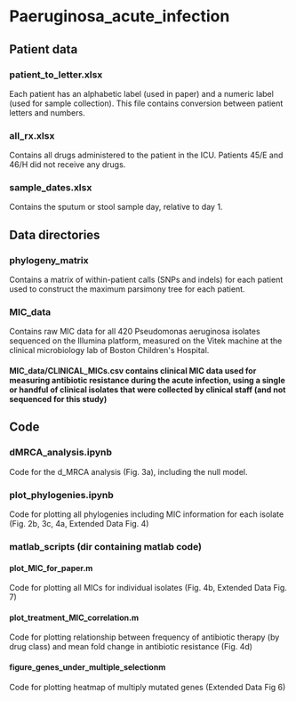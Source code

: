 # Paeruginosa_acute_infection 

## Patient data
### patient_to_letter.xlsx
Each patient has an alphabetic label (used in paper) and a numeric label (used for sample collection). This file contains conversion between patient letters and numbers.

### all_rx.xlsx
Contains all drugs administered to the patient in the ICU. Patients 45/E and 46/H did not receive any drugs.

### sample_dates.xlsx
Contains the sputum or stool sample day, relative to day 1.

## Data directories
### phylogeny_matrix
Contains a matrix of within-patient calls (SNPs and indels) for each patient used to construct the maximum parsimony tree for each patient.

### MIC_data
Contains raw MIC data for all 420 Pseudomonas aeruginosa isolates sequenced on the Illumina platform, measured on the Vitek machine at the clinical microbiology lab of Boston Children's Hospital. 
#### MIC_data/CLINICAL_MICs.csv contains clinical MIC data used for measuring antibiotic resistance during the acute infection, using a single or handful of clinical isolates that were collected by clinical staff (and not sequenced for this study)

## Code 
### dMRCA_analysis.ipynb 
Code for the d_MRCA analysis (Fig. 3a), including the null model. 

### plot_phylogenies.ipynb
Code for plotting all phylogenies including MIC information for each isolate (Fig. 2b, 3c, 4a, Extended Data Fig. 4)

### matlab_scripts (dir containing matlab code)
#### plot_MIC_for_paper.m 
Code for plotting all MICs for individual isolates (Fig. 4b, Extended Data Fig. 7)

#### plot_treatment_MIC_correlation.m 
Code for plotting relationship between frequency of antibiotic therapy (by drug class) and mean fold change in antibiotic resistance (Fig. 4d)

#### figure_genes_under_multiple_selectionm 
Code for plotting heatmap of multiply mutated genes (Extended Data Fig 6)

